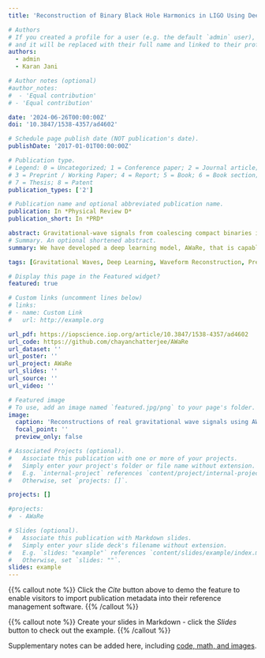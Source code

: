 ```yaml
---
title: 'Reconstruction of Binary Black Hole Harmonics in LIGO Using Deep Learning'

# Authors
# If you created a profile for a user (e.g. the default `admin` user), write the username (folder name) here
# and it will be replaced with their full name and linked to their profile.
authors:
  - admin
  - Karan Jani

# Author notes (optional)
#author_notes:
#  - 'Equal contribution'
# - 'Equal contribution'

date: '2024-06-26T00:00:00Z'
doi: '10.3847/1538-4357/ad4602'

# Schedule page publish date (NOT publication's date).
publishDate: '2017-01-01T00:00:00Z'

# Publication type.
# Legend: 0 = Uncategorized; 1 = Conference paper; 2 = Journal article;
# 3 = Preprint / Working Paper; 4 = Report; 5 = Book; 6 = Book section;
# 7 = Thesis; 8 = Patent
publication_types: ['2']

# Publication name and optional abbreviated publication name.
publication: In *Physical Review D*
publication_short: In *PRD*

abstract: Gravitational-wave signals from coalescing compact binaries in the LIGO and Virgo interferometers are primarily detected by the template-based matched filtering method. While this method is optimal for stationary and Gaussian data scenarios, its sensitivity is often affected by nonstationary noise transients in the detectors. Moreover, most of the current searches do not account for the effects of precession of black hole spins and higher-order waveform harmonics, focusing solely on the leading-order quadrupolar modes. This limitation impacts our search for interesting astrophysical sources, such as intermediate-mass black hole binaries and hierarchical mergers. Here we show, for the first time, that deep learning can be used for accurate waveform reconstruction of precessing binary black hole signals with higher-order modes. This approach can also be adapted into a rapid trigger generation algorithm to enhance online searches. Our model, tested on simulated injections in real LIGO noise from the third observing run (2019–2020) achieved a high degree of overlap with injected signals. This accuracy was consistent across a wide range of black hole masses and spin configurations chosen for this study. When applied to real gravitational-wave events, our model's reconstructions achieved between 85% and 98% overlap with those obtained by Coherent WaveBurst (unmodeled) and LALInference (modeled) analyses. These results suggest that deep learning is a potent tool for analyzing signals from a diverse catalog of compact binaries.
# Summary. An optional shortened abstract.
summary: We have developed a deep learning model, AWaRe, that is capable of producing accurate reconstructions of gravitational wave signals from real LIGO data. We demonstrate that the model is robust against complex waveform systematics like precession and the presence of higher multipoles.

tags: [Gravitational Waves, Deep Learning, Waveform Reconstruction, Precession, Higher-order modes] 

# Display this page in the Featured widget?
featured: true

# Custom links (uncomment lines below)
# links:
# - name: Custom Link
#   url: http://example.org

url_pdf: https://iopscience.iop.org/article/10.3847/1538-4357/ad4602
url_code: https://github.com/chayanchatterjee/AWaRe
url_dataset: ''
url_poster: ''
url_project: AWaRe
url_slides: ''
url_source: ''
url_video: ''

# Featured image
# To use, add an image named `featured.jpg/png` to your page's folder.
image:
  caption: 'Reconstructions of real gravitational wave signals using AWaRe'
  focal_point: ''
  preview_only: false

# Associated Projects (optional).
#   Associate this publication with one or more of your projects.
#   Simply enter your project's folder or file name without extension.
#   E.g. `internal-project` references `content/project/internal-project/index.md`.
#   Otherwise, set `projects: []`.

projects: []

#projects:
#  - AWaRe

# Slides (optional).
#   Associate this publication with Markdown slides.
#   Simply enter your slide deck's filename without extension.
#   E.g. `slides: "example"` references `content/slides/example/index.md`.
#   Otherwise, set `slides: ""`.
slides: example
---
```


{{% callout note %}}
Click the _Cite_ button above to demo the feature to enable visitors to import publication metadata into their reference management software.
{{% /callout %}}

{{% callout note %}}
Create your slides in Markdown - click the _Slides_ button to check out the example.
{{% /callout %}}

Supplementary notes can be added here, including [code, math, and images](https://wowchemy.com/docs/writing-markdown-latex/).

